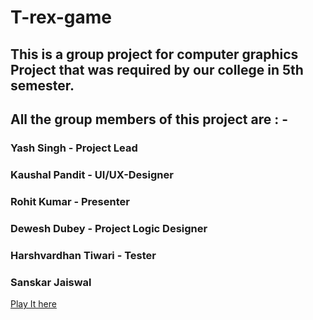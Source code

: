 # T-rex-game
## This is a group project for computer graphics Project that was required by our college in 5th semester.
## All the group members of this project are : -
### Yash Singh - Project Lead
### Kaushal Pandit - UI/UX-Designer
### Rohit Kumar - Presenter
### Dewesh Dubey - Project Logic Designer
### Harshvardhan Tiwari - Tester
### Sanskar Jaiswal

[Play It here](https://kaushal90060.github.io/T-rex-game/)
